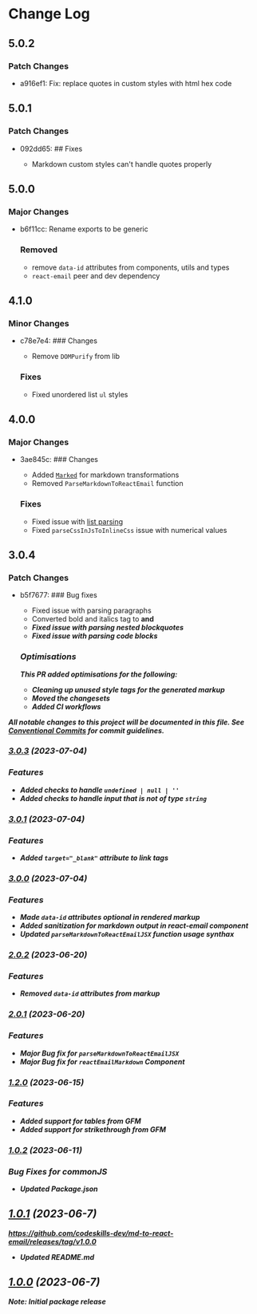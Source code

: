 # Change Log

## 5.0.2

### Patch Changes

- a916ef1: Fix: replace quotes in custom styles with html hex code

## 5.0.1

### Patch Changes

- 092dd65: ## Fixes

  - Markdown custom styles can't handle quotes properly

## 5.0.0

### Major Changes

- b6f11cc: Rename exports to be generic

  ### Removed

  - remove `data-id` attributes from components, utils and types
  - `react-email` peer and dev dependency

## 4.1.0

### Minor Changes

- c78e7e4: ### Changes

  - Remove `DOMPurify` from lib

  ### Fixes

  - Fixed unordered list `ul` styles

## 4.0.0

### Major Changes

- 3ae845c: ### Changes

  - Added [`Marked`](https://marked.js.org/) for markdown transformations
  - Removed `ParseMarkdownToReactEmail` function

  ### Fixes

  - Fixed issue with [list parsing](https://github.com/codeskills-dev/md-to-react-email/issues/11)
  - Fixed `parseCssInJsToInlineCss` issue with numerical values

## 3.0.4

### Patch Changes

- b5f7677: ### Bug fixes

  - Fixed issue with parsing paragraphs
  - Converted bold and italics tag to <strong> and <em>
  - Fixed issue with parsing nested blockquotes
  - Fixed issue with parsing code blocks

  ### Optimisations

  This PR added optimisations for the following:

  - Cleaning up unused style tags for the generated markup
  - Moved the changesets
  - Added CI workflows

All notable changes to this project will be documented in this file.
See [Conventional Commits](https://conventionalcommits.org) for commit guidelines.

### [3.0.3](https://github.com/codeskills-dev/md-to-react-email/compare/v3.0.1...v3.0.3) (2023-07-04)

### Features

- Added checks to handle `undefined | null | ''`
- Added checks to handle input that is not of type `string`

### [3.0.1](https://github.com/codeskills-dev/md-to-react-email/compare/v3.0.0...v3.0.1) (2023-07-04)

### Features

- Added `target="_blank"` attribute to link tags

### [3.0.0](https://github.com/codeskills-dev/md-to-react-email/compare/v2.0.2...v3.0.0) (2023-07-04)

### Features

- Made `data-id` attributes optional in rendered markup
- Added sanitization for markdown output in react-email component
- Updated `parseMarkdownToReactEmailJSX` function usage synthax

### [2.0.2](https://github.com/codeskills-dev/md-to-react-email/compare/v2.0.1...v2.0.2) (2023-06-20)

### Features

- Removed `data-id` attributes from markup

### [2.0.1](https://github.com/codeskills-dev/md-to-react-email/compare/v1.2.0...v2.0.1) (2023-06-20)

### Features

- Major Bug fix for `parseMarkdownToReactEmailJSX`
- Major Bug fix for `reactEmailMarkdown` Component

### [1.2.0](https://github.com/codeskills-dev/md-to-react-email/compare/v1.0.2...v1.2.0) (2023-06-15)

### Features

- Added support for tables from GFM
- Added support for strikethrough from GFM

### [1.0.2](https://github.com/codeskills-dev/md-to-react-email/compare/v1.0.1...v1.0.2) (2023-06-11)

### Bug Fixes for commonJS

- Updated Package.json

## [1.0.1](https://github.com/codeskills-dev/md-to-react-email/compare/v1.0.0...v1.0.1) (2023-06-7)

https://github.com/codeskills-dev/md-to-react-email/releases/tag/v1.0.0

- Updated README.md

## [1.0.0]() (2023-06-7)

**Note:** Initial package release
